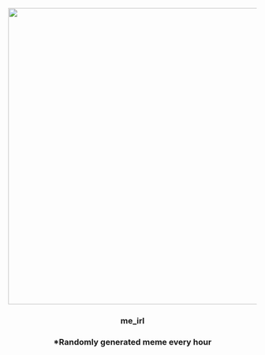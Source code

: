 <p align="center">
        <img src="https://i.redd.it/j5b5239029391.jpg" width="600" height="600">
        </p>
        <h3 align="center">me_irl</h3>
        <h3 align="center">*Randomly generated meme every hour</h3>
    